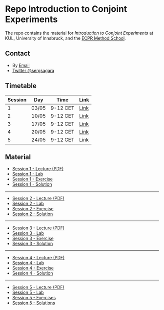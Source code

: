 # Repo Introduction to Conjoint Experiments

The repo contains the material for *Introduction to Conjoint Experiments* at KUL, University of Innsbruck, and the [ECPR Method School](https://ecpr.eu/Events/Event/PanelDetails/9125). 

## Contact

- By [Email](mailto:alberto.stefanelli@kuleuven.be)
- [Twitter @sergsagara](https://twitter.com/sergsagara)

## Timetable 

Session|Day|Time|Link 
--|-----|--------|----
1|03/05|9-12 CET| [Link](https://zoom.us/j/94485203495)
2|10/05|9-12 CET| [Link](https://zoom.us/j/92304787992)
3|17/05|9-12 CET| [Link](https://zoom.us/j/93099656731)
4|20/05|9-12 CET| [Link](https://zoom.us/j/95388720057)
5|24/05|9-12 CET| [Link](https://zoom.us/j/98216824013)


## Material

- [Session 1 - Lecture (PDF)](https://albertostefanelli.github.io/conjoint_class/session_1/lecture/html/conjoint_lecture_01.pdf)
- [Session 1 - Lab](https://albertostefanelli.github.io/conjoint_class/session_1/lab/html/conjoint_lab_1.html)
- [Session 1 - Exercise](https://albertostefanelli.github.io/conjoint_class/session_1/exercise/html/conjoint_exercise_1.html)
- [Session 1 - Solution](https://albertostefanelli.github.io/conjoint_class/session_1/solutions/html/conjoint_solutions_1.html)

---

- [Session 2 - Lecture (PDF)]()
- [Session 2 - Lab]()
- [Session 2 - Exercise]()
- [Session 2 - Solution]()

---

- [Session 3 - Lecture (PDF)]()
- [Session 3 - Lab]()
- [Session 3 - Exercise]()
- [Session 3 - Solution]()

---

- [Session 4 - Lecture (PDF)]()
- [Session 4 - Lab]()
- [Session 4 - Exercise]()
- [Session 4 - Solution]()

---


- [Session 5 - Lecture (PDF)]()
- [Session 5 - Lab]()
- [Session 5 - Exercises]()
- [Session 5 - Solutions]()

